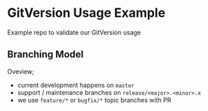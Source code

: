 # GitVersion Usage Example

Example repo to validate our GitVersion usage

## Branching Model

Oveview;

 * current development happens on `master`
 * support / maintenance branches on `release/<major>.<minor>.x`
 * we use `feature/*` or `bugfix/*` topic branches with PR
